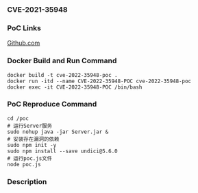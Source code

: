 ### CVE-2021-35948

### PoC Links 
[Github.com](https://github.com/nodejs/undici/security/advisories/GHSA-f772-66g8-q5h3)

### Docker Build and Run Command
```shell
docker build -t cve-2022-35948-poc .
docker run -itd --name CVE-2022-35948-POC cve-2022-35948-poc
docker exec -it CVE-2022-35948-POC /bin/bash
```

### PoC Reproduce Command
```shell
cd /poc
# 运行Server服务
sudo nohup java -jar Server.jar & 
# 安装存在漏洞的依赖
sudo npm init -y
sudo npm install --save undici@5.6.0
# 运行poc.js文件
node poc.js
```

### Description




